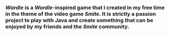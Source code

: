 ### *Wardle* is a *Wordle*-inspired game that I created in my free time in the theme of the video game *Smite*. It is strictly a passion project to play with Java and create something that can be enjoyed by my friends and the *Smite* community.
